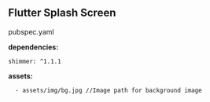 ## **Flutter Splash Screen**

pubspec.yaml 

**dependencies:**

	shimmer: ^1.1.1
  
**assets:**

	  - assets/img/bg.jpg //Image path for background image
  
